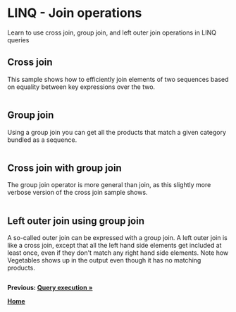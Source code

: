 # LINQ - Join operations

Learn to use cross join, group join, and left outer join operations in LINQ queries

## Cross join

This sample shows how to efficiently join elements of two sequences based on equality between key expressions over the two.

``` cs --region cross-join --source-file ../src/JoinOperations.cs --project ../src/Try101LinqSamples.csproj
```

## Group join

Using a group join you can get all the products that match a given category bundled as a sequence.

``` cs --region group-join --source-file ../src/JoinOperations.cs --project ../src/Try101LinqSamples.csproj
```

## Cross join with group join

The group join operator is more general than join, as this slightly more verbose version of the cross join sample shows.

``` cs --region cross-group-join --source-file ../src/JoinOperations.cs --project ../src/Try101LinqSamples.csproj
```

## Left outer join using group join

A so-called outer join can be expressed with a group join. A left outer join is like a cross join, except that all the left hand side elements get included at least once, even if they don't match any right hand side elements. Note how Vegetables shows up in the output even though it has no matching products.

``` cs --region left-outer-join --source-file ../src/JoinOperations.cs --project ../src/Try101LinqSamples.csproj
```

**Previous:  [Query execution &raquo;](./query-execution.md)**

**[Home](../README.md)**
